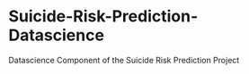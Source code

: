 # Suicide-Risk-Prediction-Datascience

Datascience Component of the Suicide Risk Prediction Project
